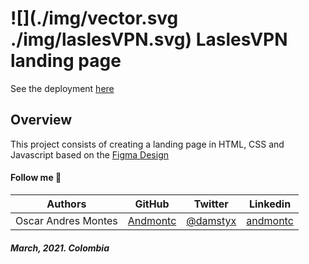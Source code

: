 # ![](./img/vector.svg ./img/laslesVPN.svg) LaslesVPN landing page

See the deployment [here](https://laslesvpn-test.herokuapp.com/)

## Overview
This project consists of creating a landing page in HTML, CSS and Javascript based on the [Figma Design](https://www.figma.com/file/FBKj7FLMIVLBuBoAj8alwP/LaslesVPN-Test)

#### Follow me 💬

| Authors | GitHub | Twitter | Linkedin |
| :---: | :---: | :---: | :---: |
| Oscar Andres Montes | [Andmontc](https://github.com/andmontc) | [@damstyx](https://twitter.com/damstyx) | [andmontc](https://www.linkedin.com/in/andmontc) |

##### March, 2021. Colombia

